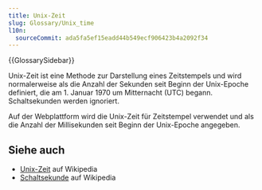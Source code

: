 ```yaml
---
title: Unix-Zeit
slug: Glossary/Unix_time
l10n:
  sourceCommit: ada5fa5ef15eadd44b549ecf906423b4a2092f34
---
```


{{GlossarySidebar}}

Unix-Zeit ist eine Methode zur Darstellung eines Zeitstempels und wird normalerweise als die Anzahl der Sekunden seit Beginn der Unix-Epoche definiert, die am 1. Januar 1970 um Mitternacht (UTC) begann. Schaltsekunden werden ignoriert.

Auf der Webplattform wird die Unix-Zeit für Zeitstempel verwendet und als die Anzahl der Millisekunden seit Beginn der Unix-Epoche angegeben.

## Siehe auch

- [Unix-Zeit](https://en.wikipedia.org/wiki/Unix_time) auf Wikipedia
- [Schaltsekunde](https://en.wikipedia.org/wiki/Leap_second) auf Wikipedia
